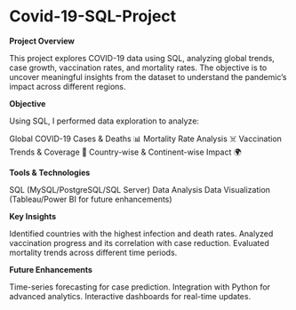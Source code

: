 # Covid-19-SQL-Project


**Project Overview**

This project explores COVID-19 data using SQL, analyzing global trends, case growth, vaccination rates, and mortality rates. The objective is to uncover meaningful insights from the dataset to understand the pandemic’s impact across different regions.

 **Objective**

Using SQL, I performed data exploration to analyze:

Global COVID-19 Cases & Deaths 📊
Mortality Rate Analysis ☠️
Vaccination Trends & Coverage 💉
Country-wise & Continent-wise Impact 🌍

**Tools & Technologies**

SQL (MySQL/PostgreSQL/SQL Server)
Data Analysis 
Data Visualization (Tableau/Power BI for future enhancements)

**Key Insights**

Identified countries with the highest infection and death rates.
Analyzed vaccination progress and its correlation with case reduction.
Evaluated mortality trends across different time periods.

**Future Enhancements**

Time-series forecasting for case prediction.
Integration with Python for advanced analytics.
Interactive dashboards for real-time updates.
